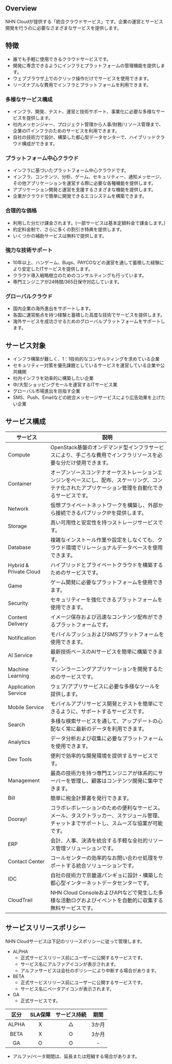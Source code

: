 ﻿
## Overview

NHN Cloudが提供する「統合クラウドサービス」です。企業の運営とサービス開発を行うのに必要なさまざまなサービスを提供します。

## 特徴

- 誰でも手軽に使用できるクラウドサービスです。
- 開発に専念できるようにインフラとプラットフォームの管理機能を提供します。
- ウェブブラウザ上でのクリック操作だけでサービスを使用できます。
- リーズナブルな費用でインフラとプラットフォームを利用できます。

### 多様なサービス構成

- インフラ、開発、テスト、運営と技術サポート、事業化に必要な多様なサービスを提供します。
- 社内メッセンジャー、プロジェクト管理から人事/財務/リソース管理まで、企業のITインフラのためのサービスを利用できます。
- 自社の技術力で設計、構築した都心型データセンターで、ハイブリッドクラウド構成ができます。

### プラットフォーム中心クラウド

- インフラに基づいたプラットフォーム中心クラウドです。
- インフラ、コンテンツ、分析、ゲーム、セキュリティー、通知メッセージ、その他アプリケーションを運営する際に必要な各種機能を提供します。
- アプリケーション開発と運営を支援するさまざまな機能を提供します。
- 企業がクラウドで簡単に開発できるエコシステムを構築できます。

### 合理的な価格

- 利用した分だけ課金されます。(一部サービスは基本定額料金で課金します。)
- 約定料金制で、さらに多くの割引き特典を提供します。
- いくつかの補助サービスは無料で提供します。

### 強力な技術サポート

- 10年以上、ハンゲーム、Bugs、PAYCOなどの運営を通して蓄積した経験により安定したITサービスを提供します。
- クラウド導入戦略樹立のためのコンサルティングも行っています。
- 専門エンジニアが24時間/365日保守対応しています。

### グローバルクラウド

- 国内企業の海外進出をサポートします。
- 各国に運営拠点を持つ経験と蓄積した高度な技術でサービスを提供します。
- 海外サービスを成功させるためのグローバルプラットフォームをサポートします。

## サービス対象

- インフラ構築が難しく、1：1技術的なコンサルティングを求めている企業
- セキュリティー対策を優先課題としているサービスを運営している企業や公共機関
- 社内インフラを効率的に構築したい企業
- 中/大型ショッピングモールを運営するITサービス業
- グローバル市場進出を目指す企業
- SMS、Push、Emailなどの統合メッセージサービスにより広告効果を上げたい企業

## サービス構成

| サービス | 説明 |
| --- | --- |
| Compute | OpenStack基盤のオンデマンド型インフラサービスにより、手ごろな費用でインフラリソースを必要な分だけ使用できます。 |
| Container | オープンソースコンテナオーケストレーションエンジンをベースにし、配布、スケーリング、コンテナ化されたアプリケーション管理を自動化できるサービスです。 |
| Network | 仮想プライベートネットワークを構築し、外部から接続できるパブリックIPを提供します。 |
| Storage | 高い可用性と安定性を持つストレージサービスです。 |
| Database | 複雑なインストール作業や設定をしなくても、クラウド環境でリレーショナルデータベースを使用できます。 |
| Hybrid & Private Cloud | ハイブリッドとプライベートクラウドを構築するためのサービスです。 |
| Game | ゲーム開発に必要なプラットフォームを使用できます。 |
| Security | セキュリティーを強化できるプラットフォームを使用できます。 |
| Content Delivery | イメージ保存および迅速なコンテンツ配布ができるプラットフォームです。 |
| Notification | モバイルプッシュおよびSMSプラットフォームを使用できます。 |
| AI Service | 最新技術ベースのAIサービスを簡単に構築できます。|
| Machine Learning | マシンラーニングアプリケーションを開発するためのサービスです。 |
| Application Service | ウェブ/アプリサービスに必要な多様なツールを提供します。 |
| Mobile Service | モバイルアプリサービス開発とテストを簡単にできるように、サポートするサービスです。 |
| Search  | 多様な検索サービスを通して、アップデートの心配なく常に最新のデータを利用できます。 |
| Analytics | データ分析および収集に必要なプラットフォームを使用できます。 |
| Dev Tools | 便利で効率的な開発環境を提供するサービスです。 |
| Management | 最高の技術力を持つ専門エンジニアが体系的にサーバーを管理し、顧客はコンテンツ開発に集中できます。 |
| Bill | 簡単に税金計算書を発行できます。 |
| Dooray!  | コラボレボレーションのための便利なサービス。メール、タスクトラッカー、スケジュール管理、チャットまでサポートし、スムーズな協業が可能です。|
| ERP  | 会計、人事、決済を統合する手軽な全社的リソース管理ソリューションです。 |
| Contact Center | コールセンターの効率的なお問い合わせ処理をサポートする統合ソリューションです。 |
| IDC  | 自社の技術力で京畿道パンギョに設計・構築した都心型インターネットデータセンターです。 |
| CloudTrail  | NHN Cloud ConsoleおよびAPIなどで発生した多様な活動ログおよびイベントを自動的に収集する無料サービスです。 |


## サービスリリースポリシー

NHN Cloudサービスは下記のリリースポリシーに従って管理します。

- ALPHA
    - 正式サービスリリース前にユーザーに公開するサービスです。
    - サービス名にアルファアイコンが表示されます。
    - アルファサービスは会社のポリシーにより中断する場合があります。
- BETA
    - 正式サービスリリース前にユーザーに公開するサービスです。
    - サービス名にベータアイコンが表示されます。
- GA
    - 正式サービスです。


| 区分 | SLA保障 | サービス持続 | 期間 |
| :---: | :---: | :---: | :---: |
| ALPHA | X | △ | 3か月 |
| BETA | X | O | 3か月 |
| GA | O | O | - |

- アルファ/ベータ期間は、延長または短縮する場合があります。
